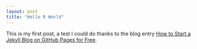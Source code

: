 ```yaml
---
layout: post
title: "Hello R World"
---
```

This is my first post, a test I could do thanks to the blog entry [How to Start a Jekyll Blog on GitHub Pages for Free](https://onextrapixel.com/start-jekyll-blog-github-pages-free/).
